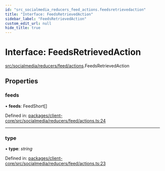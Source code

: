 ```yaml
---
id: "src_socialmedia_reducers_feed_actions.feedsretrievedaction"
title: "Interface: FeedsRetrievedAction"
sidebar_label: "FeedsRetrievedAction"
custom_edit_url: null
hide_title: true
---
```


# Interface: FeedsRetrievedAction

[src/socialmedia/reducers/feed/actions](../modules/src_socialmedia_reducers_feed_actions.md).FeedsRetrievedAction

## Properties

### feeds

• **feeds**: FeedShort[]

Defined in: [packages/client-core/src/socialmedia/reducers/feed/actions.ts:24](https://github.com/xr3ngine/xr3ngine/blob/a16a45d7e/packages/client-core/src/socialmedia/reducers/feed/actions.ts#L24)

___

### type

• **type**: *string*

Defined in: [packages/client-core/src/socialmedia/reducers/feed/actions.ts:23](https://github.com/xr3ngine/xr3ngine/blob/a16a45d7e/packages/client-core/src/socialmedia/reducers/feed/actions.ts#L23)

